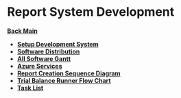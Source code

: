 # Report System Development

**[Back Main](../../README.md)**

- **[Setup Development System](./setup_dev_system/setup_dev_system.md)**
- **[Software Distribution](./all_sw_mindmap.md)**
- **[All Software Gantt](all_sw_gantt.md)**
- **[Azure Services](./azure_services.md)**
- **[Report Creation Sequence Diagram](report_creation_sequece_diagram.md)**
- **[Trial Balance Runner Flow Chart](./trial_balance_runner_flow_chart.md)**
- **[Task List](./task_list.md)**

